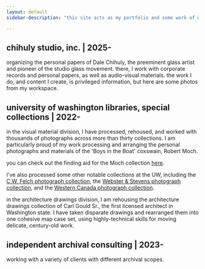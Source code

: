 ```yaml
---
layout: default
sidebar-description: "this site acts as my portfolio and some work of which I'm most proud. check out [my github](https://github.com/zerevbrol) for related personal projects that might not have made it here to the big leagues."

---
```


## chihuly studio, inc. | 2025-
organizing the personal papers of Dale Chihuly, the preeminent glass artist and pioneer of the studio glass movement. there, I work with corporate records and personal papers, as well as audio-visual materials. the work I do, and content I create, is privileged information, but here are some photos from my workspace.

## university of washington libraries, special collections | 2022-
in the visual material division, I have processed, rehoused, and worked with thousands of photographs across more than thirty collections. I am particularly proud of my work processing and arranging the personal photographs and materials of the 'Boys in the Boat' coxswain, Robert Moch.

you can check out the finding aid for the Moch collection [here](https://archiveswest.orbiscascade.org/ark:80444/xv791503?q=moch).

I've also processed some other notable collections at the UW, including the [C.W. Felch photograph collection](https://archiveswest.orbiscascade.org/ark:80444/xv325025), the [Webster & Stevens photograph collection](https://archiveswest.orbiscascade.org/ark:80444/xv505991), and the [Western Canada photograph collection](https://archiveswest.orbiscascade.org/ark:80444/xv92150).

in the architecture drawings division, I am rehousing the architecture drawings collection of Carl Gould Sr., the first licensed architect in Washington state. I have taken disparate drawings and rearranged them into one cohesive map case set, using highly-technical skills for moving delicate, century-old work.

## independent archival consulting | 2023-
working with a variety of clients with different archival scopes.

